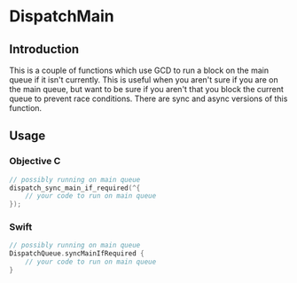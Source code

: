 # DispatchMain
## Introduction

This is a couple of functions which use GCD to run a block on the main queue if it isn't currently. This is useful when you aren't sure if you are on the main queue, but want to be sure if you aren't that you block the current queue to prevent race conditions. There are sync and async versions of this function.

## Usage

### Objective C
```Objective-C
// possibly running on main queue
dispatch_sync_main_if_required(^{
    // your code to run on main queue
});
```

### Swift
```Swift
// possibly running on main queue
DispatchQueue.syncMainIfRequired {
    // your code to run on main queue
}
```
